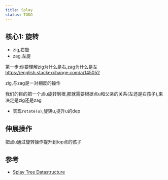 ```yaml
---
title: Splay
status: TODO
---
```

## 核心1: 旋转

- zig,右旋
- zag,左旋

第一步:你要理解zig为什么是右,zag为什么是左 https://english.stackexchange.com/a/145052



zig,与zag是一对相反的操作

我们的目的把一个点u旋转到根,那就需要根据点u和父亲的关系(左还是右孩子),来决定是zig还是zag

- 实现`rotate(u)`,旋转u,提升u的dep

## 伸展操作

把点u通过旋转操作提升到top点的孩子

## 参考

- [Splay Tree Datastructure](http://www.btechsmartclass.com/data_structures/splay-trees.html)
